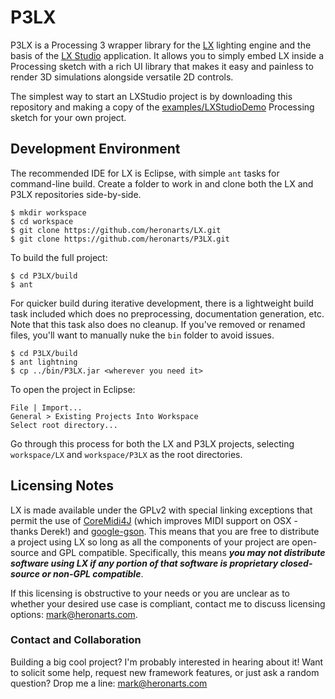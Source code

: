 P3LX
====

P3LX is a Processing 3 wrapper library for the [LX](https://github.com/heronarts/LX) lighting engine and the basis of the [LX Studio](http://lx.studio/) application. It allows you to simply embed LX inside a Processing sketch with a rich UI library that makes it easy and painless to render 3D simulations alongside versatile 2D controls.

The simplest way to start an LXStudio project is by downloading this repository and making a copy of the [examples/LXStudioDemo](https://github.com/heronarts/P3LX/tree/master/examples/LXStudioDemo) Processing sketch for your own project.

## Development Environment ##

The recommended IDE for LX is Eclipse, with simple `ant` tasks for command-line build. Create a folder to work in and clone both the LX and P3LX repositories side-by-side.
```
$ mkdir workspace
$ cd workspace
$ git clone https://github.com/heronarts/LX.git
$ git clone https://github.com/heronarts/P3LX.git
```

To build the full project:
```
$ cd P3LX/build
$ ant
```

For quicker build during iterative development, there is a lightweight build task included which does no preprocessing, documentation generation, etc. Note that this task also does no cleanup. If you've removed or renamed files, you'll want to manually nuke the `bin` folder to avoid issues.

```
$ cd P3LX/build
$ ant lightning
$ cp ../bin/P3LX.jar <wherever you need it>
```

To open the project in Eclipse:
```
File | Import...
General > Existing Projects Into Workspace
Select root directory...
```

Go through this process for both the LX and P3LX projects, selecting `workspace/LX` and `workspace/P3LX` as the root directories.

## Licensing Notes ##

LX is made available under the GPLv2 with special linking exceptions that permit the use of [CoreMidi4J](https://github.com/DerekCook/CoreMidi4J) (which improves MIDI support on OSX - thanks Derek!) and [google-gson](https://github.com/google/gson). This means that you are free to distribute a project using LX so long as all the components of your project are open-source and GPL compatible. Specifically, this means ***you may not distribute software using LX if any portion of that software is proprietary closed-source or non-GPL compatible***.

If this licensing is obstructive to your needs or you are unclear as to whether your desired use case is compliant, contact me to discuss licensing options: mark@heronarts.com.

### Contact and Collaboration ###

Building a big cool project? I'm probably interested in hearing about it! Want to solicit some help, request new framework features, or just ask a random question? Drop me a line: mark@heronarts.com
